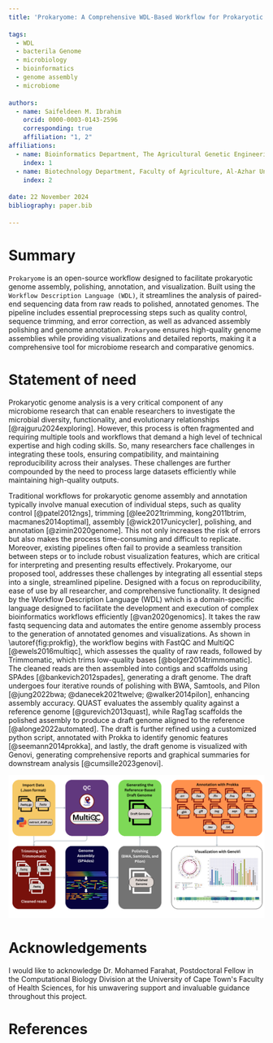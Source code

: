 ```yaml
---
title: 'Prokaryome: A Comprehensive WDL-Based Workflow for Prokaryotic Genome Assembly, Polishing, and Annotation'

tags:
  - WDL
  - bacterila Genome
  - microbiology
  - bioinformatics
  - genome assembly
  - microbiome

authors:
  - name: Saifeldeen M. Ibrahim 
    orcid: 0000-0003-0143-2596
    corresponding: true
    affiliation: "1, 2"
affiliations:
  - name: Bioinformatics Department, The Agricultural Genetic Engineering Research Institute, ARC, Egypt
    index: 1
  - name: Biotechnology Department, Faculty of Agriculture, Al-Azhar University, Egypt
    index: 2

date: 22 November 2024
bibliography: paper.bib

---
```


# Summary

`Prokaryome` is an open-source workflow designed to facilitate prokaryotic genome assembly, polishing, annotation, and visualization. Built using the `Workflow Description Language (WDL)`, it streamlines the analysis of paired-end sequencing data from raw reads to polished, annotated genomes. The pipeline includes essential preprocessing steps such as quality control, sequence trimming, and error correction, as well as advanced assembly polishing and genome annotation. `Prokaryome` ensures high-quality genome assemblies while providing visualizations and detailed reports, making it a comprehensive tool for microbiome research and comparative genomics.

# Statement of need

Prokaryotic genome analysis is a very critical component of any microbiome research that can enable researchers to investigate the microbial diversity, functionality, and evolutionary relationships [@rajguru2024exploring]. However, this process is often fragmented and requiring multiple tools and workflows that demand a high level of technical expertise and high coding skills. So, many researchers face challenges in integrating these tools, ensuring compatibility, and maintaining reproducibility across their analyses. These challenges are further compounded by the need to process large datasets efficiently while maintaining high-quality outputs. 

Traditional workflows for prokaryotic genome assembly and annotation typically involve manual execution of individual steps, such as quality control [@patel2012ngs], trimming [@lee2021trimming, kong2011btrim, macmanes2014optimal], assembly [@wick2017unicycler], polishing, and annotation [@zimin2020genome]. This not only increases the risk of errors but also makes the process time-consuming and difficult to replicate. Moreover, existing pipelines often fail to provide a seamless transition between steps or to include robust visualization features, which are critical for interpreting and presenting results effectively. Prokaryome, our proposed tool, addresses these challenges by integrating all essential steps into a single, streamlined pipeline. Designed with a focus on reproducibility, ease of use by all researcher, and comprehensive functionality. It designed by the Workflow Description Language (WDL) which is a domain-specific language designed to facilitate the development and execution of complex bioinformatics workflows efficiently [@van2020genomics]. It takes the raw fastq sequencing data and automates the entire genome assembly process to the generation of annotated genomes and visualizations. As shown in \autoref{fig:prokfig}, the workflow begins with FastQC and MultiQC [@ewels2016multiqc], which assesses the quality of raw reads, followed by Trimmomatic, which trims low-quality bases [@bolger2014trimmomatic]. The cleaned reads are then assembled into contigs and scaffolds using SPAdes [@bankevich2012spades], generating a draft genome. The draft undergoes four iterative rounds of polishing with BWA, Samtools, and Pilon [@jung2022bwa; @danecek2021twelve; @walker2014pilon], enhancing assembly accuracy. QUAST evaluates the assembly quality against a reference genome [@gurevich2013quast], while RagTag scaffolds the polished assembly to produce a draft genome aligned to the reference [@alonge2022automated]. The draft is further refined using a customized python script, annotated with Prokka to identify genomic features [@seemann2014prokka], and lastly, the draft genome is visualized with Genovi, generating comprehensive reports and graphical summaries for downstream analysis  [@cumsille2023genovi].

![Prokaryome Workflow. \label{fig:prokfig}](Prokaryome_workflow.png)

# Acknowledgements

I would like to acknowledge Dr. Mohamed Farahat, Postdoctoral Fellow in the Computational Biology Division at the University of Cape Town's Faculty of Health Sciences, for his unwavering support and invaluable guidance throughout this project.

# References
